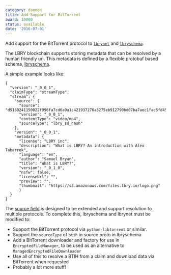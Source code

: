 ```yaml
---
category: daemon
title: Add Support for BitTorrent
award: 10000
status: available
date: '2016-07-01'
---
```


Add support for the BitTorrent protocol to [`lbrynet`](https://github.com/lbryio/lbry) and [`lbryschema`](https://www.github.com/lbryio/lbryschema).

The LBRY blockchain supports storing metadata that can be resolved by a human friendly uri.
This metadata is defined by a flexible protobuf based schema, [lbryschema](https://www.github.com/lbryio/lbryschema).

A simple example looks like:

```
{
  "version": "_0_0_1",
  "claimType": "streamType",
  "stream": {
    "source": {
      "source": "d5169241150022f996fa7cd6a9a1c421937276a3275eb912790bd07ba7aec1fac5fd45431d226b8fb402691e79aeb24b",
      "version": "_0_0_1",
      "contentType": "video/mp4",
      "sourceType": "lbry_sd_hash"
    },
    "version": "_0_0_1",
    "metadata": {
      "license": "LBRY inc",
      "description": "What is LBRY? An introduction with Alex Tabarrok",
      "language": "en",
      "author": "Samuel Bryan",
      "title": "What is LBRY?",
      "version": "_0_1_0",
      "nsfw": false,
      "licenseUrl": "",
      "preview": "",
      "thumbnail": "https://s3.amazonaws.com/files.lbry.io/logo.png"
      }
  }
}
```

The [source field](https://github.com/lbryio/lbryschema/blob/master/lbryschema/proto/source.proto) is designed to be extended and support resolution to multiple protocols. To complete this, lbryschema and lbrynet must be modified to:

- Support the BitTorrent protocol via `python-libtorrent` or similar.
- Support the `sourceType` of `btih` in source.proto in lbryschema
- Add a BitTorrent downloader and factory for use in `EncryptedFileManager`, to be used as an alternative to `ManagedEncryptedFileDownloader`
- Use all of this to resolve a BTIH from a claim and download data via BitTorrent when requested
- Probably a lot more stuff!
